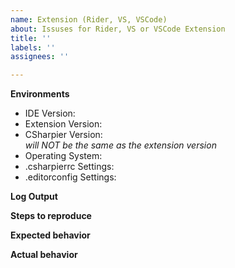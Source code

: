```yaml
---
name: Extension (Rider, VS, VSCode)
about: Issuses for Rider, VS or VSCode Extension
title: ''
labels: ''
assignees: ''

---
```


<!--

BEFORE SUBMITTING AN ISSUE:

See [Editor Troubleshooting](https://csharpier.com/docs/EditorsTroubleshooting) for how to view logs and troubleshoot some issues with csharpier not installing/running.

Note that the extension is versioned separately from CSharpier. It is designed to work with any version of CSharpier.

-->

**Environments**
- IDE Version:
- Extension Version: 
- CSharpier Version:  
*will NOT be the same as the extension version*
- Operating System:
- .csharpierrc Settings:
- .editorconfig Settings:

**Log Output**

**Steps to reproduce**

**Expected behavior**

**Actual behavior**
